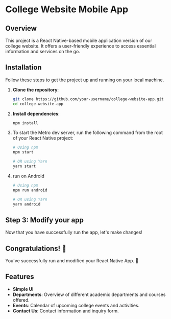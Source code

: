 # College Website Mobile App
## Overview
This project is a React Native-based mobile application version of our college website. It offers a user-friendly experience to access essential information and services on the go.

## Installation
Follow these steps to get the project up and running on your local machine.

1. **Clone the repository**:
    ```sh
    git clone https://github.com/your-username/college-website-app.git
    cd college-website-app
    ```

2. **Install dependencies**:
    ```sh
    npm install
    ```

3. To start the Metro dev server, run the following command from the root of your React Native project:

    ```sh
    # Using npm
    npm start

    # OR using Yarn
    yarn start
    ```

4. run on Android

    ```sh
    # Using npm
    npm run android

    # OR using Yarn
    yarn android
    ```

## Step 3: Modify your app

Now that you have successfully run the app, let's make changes!

## Congratulations! :tada:

You've successfully run and modified your React Native App. :partying_face:

## Features
- **Simple UI**
- **Departments**: Overview of different academic departments and courses offered.
- **Events**: Calendar of upcoming college events and activities.
- **Contact Us**: Contact information and inquiry form.
